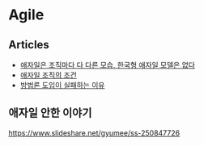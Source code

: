 # Agile

## Articles

- [애자일은 조직마다 다 다른 모습, 한국형 애자일 모델은 없다](https://dbr.donga.com/article/view/1101/article_no/7777/ac/special)
- [애자일 조직의 조건](https://hrbulletin.net/agile/%ec%95%a0%ec%9e%90%ec%9d%bc-%ec%a1%b0%ec%a7%81%ec%9d%98-%ec%a1%b0%ea%b1%b4/)
- [방법론 도입이 실패하는 이유](http://agile.egloos.com/5906079)

## 애자일 안한 이야기

<https://www.slideshare.net/gyumee/ss-250847726>
